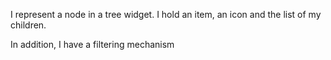 I represent a node in a tree widget.
I hold an item, an icon and the list of my children.

In addition, I have a filtering mechanism